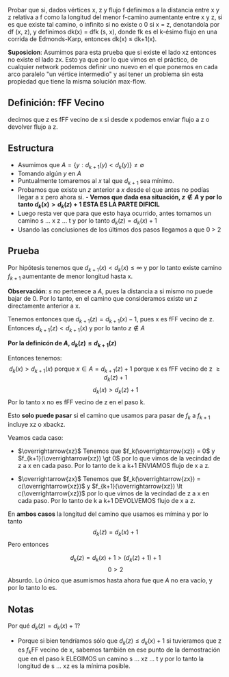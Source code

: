 Probar que si, dados vértices x, z y flujo f definimos a la distancia entre x y z relativa a f como la longitud del menor f-camino aumentante entre x y z, si es que existe tal camino, o infinito si no existe o 0 si x = z, denotandola por df (x, z), y definimos dk(x) = dfk (s, x), donde fk es el k-ésimo flujo en una corrida de Edmonds-Karp, entonces dk(x) ≤ dk+1(x).

**Suposicion**: Asumimos para esta prueba que si existe el lado xz entonces no existe el lado zx. Esto ya que por lo que vimos en el práctico, de cualquier network podemos definir uno nuevo en el que ponemos en cada arco paralelo "un vértice intermedio" y así tener un problema sin esta propiedad que tiene la misma solución max-flow.

## Definición: fFF Vecino
decimos que z es fFF vecino de x si desde x podemos enviar flujo a z o devolver flujo a z.

## Estructura

- Asumimos que $A = \{y : d_{k+1}(y) < d_k(y)\} \ne \emptyset$
- Tomando algún $y$ en $A$
- Puntualmente tomaremos al $x$ tal que $d_{k+1}$ sea mínimo.
- Probamos que existe un $z$ anterior a $x$ desde el que antes no podías llegar a x pero ahora si.
**- Vemos que dada esa situación, $z \notin A$ y por lo tanto $d_k(x) > d_k(z) +1$ ESTA ES LA PARTE DIFICIL**
- Luego resta ver que para que esto haya ocurrido, antes tomamos un camino s ... x z ... t y por lo tanto $d_k(z) = d_k(x) + 1$
- Usando las conclusiones de los últimos dos pasos llegamos a que 0 > 2
## Prueba
Por hipótesis tenemos que $d_{k+1}(x) \lt d_k(x) \le \infty$ y por lo tanto existe camino $f_{k+1}$ aumentante de menor longitud hasta x.

**Observación**: $s$ no pertenece a $A$, pues la distancia a si mismo no puede bajar de 0. Por lo tanto, en el camino que consideramos existe un $z$ directamente anterior a x.

Tenemos entonces que $d_{k+1}(z) = d_{k+1}(x) - 1$, pues x es fFF vecino de z.
Entonces $d_{k+1}(z) < d_{k+1}(x)$ y por lo tanto $z \notin A$

**Por la definicón de $A$, $d_{k}(z) \le d_{k+1}(z)$**

Entonces tenemos:
$$d_k(x) \gt d_{k+1}(x) \text{ porque } x \in A = d_{k+1}(z) + 1 \text{ porque x es fFF vecino de z } \ge d_k(z)+1 $$
$$d_k(x) > d_k(z) + 1$$
Por lo tanto x  no es fFF vecino de z en el paso k.

Esto **solo puede pasar** si el camino que usamos para pasar de $f_k$ a $f_{k+1}$ incluye xz o xbackz.

Veamos cada caso:

- $\overrightarrow{xz}$
Tenemos que $f_k(\overrightarrow{xz}) = 0$ y   $f_{k+1}(\overrightarrow{xz}) \gt 0$ por lo que vimos de la vecindad de z a x en cada paso. Por lo tanto de k a k+1 ENVIAMOS flujo de x a z.

- $\overrightarrow{zx}$
Tenemos que $f_k(\overrightarrow{zx}) = c(\overrightarrow{xz})$ y   $f_{k+1}(\overrightarrow{xz}) \lt c(\overrightarrow{xz})$ por lo que vimos de la vecindad de z a x en cada paso. Por lo tanto de k a k+1 DEVOLVEMOS flujo de x a z.

En **ambos casos** la longitud del camino que usamos es mímina y por lo tanto 
$$d_k(z) = d_k(x) + 1$$
Pero entonces

$$d_k(z) = d_k(x) + 1 \gt (d_k(z) + 1) + 1$$
$$0 \gt 2$$
Absurdo. Lo único que asumismos hasta ahora fue que $A$ no era vacío, y por lo tanto lo es.

## Notas
Por qué $d_k(z) = d_k(x) + 1$?
- Porque si bien tendríamos sólo que $d_k(z) \le d_k(x) + 1$ si tuvieramos que z es $f_k$FF vecino de x, sabemos también en ese punto de la demostración que en el paso k ELEGIMOS un camino s ... xz ... t y por lo tanto la longitud de s ... xz es la mínima posible.
